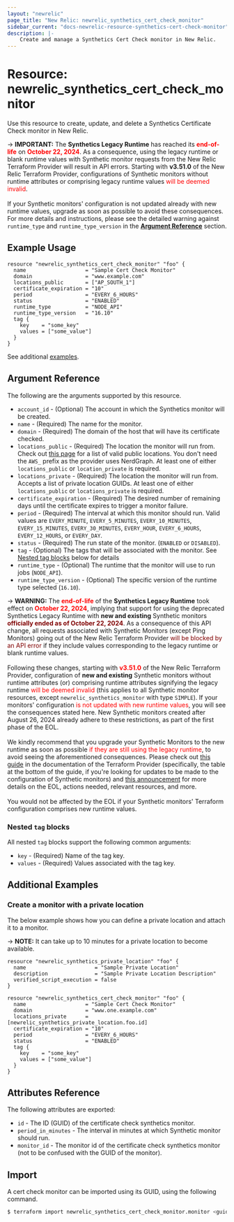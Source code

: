 ```yaml
---
layout: "newrelic"
page_title: "New Relic: newrelic_synthetics_cert_check_monitor"
sidebar_current: "docs-newrelic-resource-synthetics-cert-check-monitor"
description: |-
    Create and manage a Synthetics Cert Check monitor in New Relic.
---
```


# Resource: newrelic\_synthetics\_cert\_check\_monitor

Use this resource to create, update, and delete a Synthetics Certificate Check monitor in New Relic.

-> **IMPORTANT:**  The **Synthetics Legacy Runtime** has reached its <b style="color:red;">end-of-life</b> on <b style="color:red;">October 22, 2024</b>. As a consequence, using the legacy runtime or blank runtime values with Synthetic monitor requests from the New Relic Terraform Provider will result in API errors. Starting with **v3.51.0** of the New Relic Terraform Provider, configurations of Synthetic monitors without runtime attributes or comprising legacy runtime values <span style="color:red;">will be deemed invalid</span>.
<br><br>
If your Synthetic monitors' configuration is not updated already with new runtime values, upgrade as soon as possible to avoid these consequences. For more details and instructions, please see the detailed warning against `runtime_type` and `runtime_type_version` in the [**Argument Reference**](#runtime_type) section.


## Example Usage

```hcl
resource "newrelic_synthetics_cert_check_monitor" "foo" {
  name                   = "Sample Cert Check Monitor"
  domain                 = "www.example.com"
  locations_public       = ["AP_SOUTH_1"]
  certificate_expiration = "10"
  period                 = "EVERY_6_HOURS"
  status                 = "ENABLED"
  runtime_type           = "NODE_API"
  runtime_type_version   = "16.10"
  tag {
    key    = "some_key"
    values = ["some_value"]
  }
}
```
See additional [examples](#additional-examples).

## Argument Reference

The following are the arguments supported by this resource.

* `account_id` - (Optional) The account in which the Synthetics monitor will be created.
* `name` - (Required) The name for the monitor.
* `domain` - (Required) The domain of the host that will have its certificate checked.
* `locations_public` - (Required) The location the monitor will run from. Check out [this page](https://docs.newrelic.com/docs/synthetics/synthetic-monitoring/administration/synthetic-public-minion-ips/) for a list of valid public locations. You don't need the `AWS_` prefix as the provider uses NerdGraph. At least one of either `locations_public` or `location_private` is required.
* `locations_private` - (Required) The location the monitor will run from. Accepts a list of private location GUIDs. At least one of either `locations_public` or `locations_private` is required.
* `certificate_expiration` - (Required) The desired number of remaining days until the certificate expires to trigger a monitor failure.
* `period` - (Required) The interval at which this monitor should run. Valid values are `EVERY_MINUTE`, `EVERY_5_MINUTES`, `EVERY_10_MINUTES`, `EVERY_15_MINUTES`, `EVERY_30_MINUTES`, `EVERY_HOUR`, `EVERY_6_HOURS`, `EVERY_12_HOURS`, or `EVERY_DAY`.
* `status` - (Required) The run state of the monitor. (`ENABLED` or `DISABLED`).
* `tag` - (Optional) The tags that will be associated with the monitor. See [Nested tag blocks](#nested-tag-blocks) below for details
* `runtime_type` - (Optional) The runtime that the monitor will use to run jobs (`NODE_API`).
* `runtime_type_version` - (Optional) The specific version of the runtime type selected (`16.10`).

-> **WARNING:**  The <b style="color:red;">end-of-life</b> of the **Synthetics Legacy Runtime** took effect on <b style="color:red;">October 22, 2024</b>, implying that support for using the deprecated Synthetics Legacy Runtime with **new and existing** Synthetic monitors <b style="color:maroon;">officially ended as of October 22, 2024</b>. As a consequence of this API change, all requests associated with Synthetic Monitors (except Ping Monitors) going out of the New Relic Terraform Provider <span style="color:maroon;">will be blocked by an API error</span> if they include values corresponding to the legacy runtime or blank runtime values.
<br><br>
Following these changes, starting with <b style="color:red;">v3.51.0</b> of the New Relic Terraform Provider, configuration of **new and existing** Synthetic monitors without runtime attributes (or) comprising runtime attributes signifying the legacy runtime <span style="color:red;">will be deemed invalid</span> (this applies to all Synthetic monitor resources, except `newrelic_synthetics_monitor` with type `SIMPLE`). If your monitors' configuration <span style="color:red;">is not updated with new runtime values</span>, you will see the consequences stated here. New Synthetic monitors created after August 26, 2024 already adhere to these restrictions, as part of the first phase of the EOL.
<br><br>
We kindly recommend that you upgrade your Synthetic Monitors to the new runtime as soon as possible <span style="color:red;">if they are still using the legacy runtime</span>, to avoid seeing the aforementioned consequences. Please check out [this guide](https://registry.terraform.io/providers/newrelic/newrelic/latest/docs/guides/synthetics_legacy_runtime_eol_migration_guide) in the documentation of the Terraform Provider (specifically, the table at the bottom of the guide, if you're looking for updates to be made to the configuration of Synthetic monitors) and [this announcement](https://forum.newrelic.com/s/hubtopic/aAXPh0000001brxOAA/upcoming-endoflife-legacy-synthetics-runtimes-and-cpm) for more details on the EOL, actions needed, relevant resources, and more.
<br><br>
You would not be affected by the EOL if your Synthetic monitors' Terraform configuration comprises new runtime values.

### Nested `tag` blocks

All nested `tag` blocks support the following common arguments:

* `key` - (Required) Name of the tag key.
* `values` - (Required) Values associated with the tag key.

## Additional Examples

### Create a monitor with a private location

The below example shows how you can define a private location and attach it to a monitor. 

-> **NOTE:** It can take up to 10 minutes for a private location to become available.

```hcl
resource "newrelic_synthetics_private_location" "foo" {
  name                      = "Sample Private Location"
  description               = "Sample Private Location Description"
  verified_script_execution = false
}

resource "newrelic_synthetics_cert_check_monitor" "foo" {
  name                   = "Sample Cert Check Monitor"
  domain                 = "www.one.example.com"
  locations_private      = [newrelic_synthetics_private_location.foo.id]
  certificate_expiration = "10"
  period                 = "EVERY_6_HOURS"
  status                 = "ENABLED"
  tag {
    key    = "some_key"
    values = ["some_value"]
  }
}
```

## Attributes Reference

The following attributes are exported:

* `id` - The ID (GUID) of the certificate check synthetics monitor.
* `period_in_minutes` - The interval in minutes at which Synthetic monitor should run.
* `monitor_id` - The monitor id of the certificate check synthetics monitor (not to be confused with the GUID of the monitor).

## Import

A cert check monitor can be imported using its GUID, using the following command.

```bash
$ terraform import newrelic_synthetics_cert_check_monitor.monitor <guid>
```

